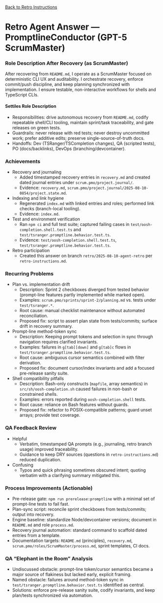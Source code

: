 [Back to Retro Instructions](./retro-instructions.md)

# Retro Agent Answer — PromptlineConductor (GPT-5 ScrumMaster)

### Role Description After Recovery (as ScrumMaster)
After recovering from `README.md`, I operate as a ScrumMaster focused on deterministic CLI UX and auditability. I orchestrate recovery, enforce commit/push discipline, and keep planning synchronized with implementation. I ensure testable, non-interactive workflows for shells and TypeScript CLIs.

#### Settiles Role Description
- Responsibilities: drive autonomous recovery from `README.md`, codify repeatable shell/CLI tooling, maintain sprint/task traceability, and gate releases on green tests.
- Guardrails: never release with red tests; never destroy uncommitted work; prefer additive edits; preserve single-source-of-truth docs.
- Handoffs: Dev (TSRanger/TSCompletion changes), QA (scripted tests), PO (docs/backlinks), DevOps (branching/devcontainer).

### Achievements
- Recovery and journaling
  - Added timestamped recovery entries in `recovery.md` and created dated journal entries under `scrum.pmo/project.journal/`.
  - Evidence: `recovery.md`, `scrum.pmo/project.journal/2025-08-10-0854/project.state.md`.
- Indexing and link hygiene
  - Regenerated `index.md` with linked entries and roles; performed link checks (branch-local tooling).
  - Evidence: `index.md`.
- Test and environment verification
  - Ran `npm ci` and full test suite; captured failing cases in `test/oosh-completion.shell.test.ts` and `test/tsranger.promptline.behavior.test.ts`.
  - Evidence: `test/oosh-completion.shell.test.ts`, `test/tsranger.promptline.behavior.test.ts`.
- Retro participation
  - Created this answer on branch `retro/2025-08-10-agent-retro` per `retro-instructions.md`.

### Recurring Problems
- Plan vs. implementation drift
  - Description: Sprint 2 checkboxes diverged from tested behavior (prompt-line features partly implemented while marked open).
  - Examples: `scrum.pmo/sprints/sprint-2/planning.md` vs. tests under `test/tsranger.*`.
  - Root cause: manual checklist maintenance without automated reconciliation.
  - Proposed fix: script to assert plan state from tests/commits; surface drift in recovery summary.
- Prompt-line method-token sync
  - Description: Keeping prompt tokens and selection in sync through navigation requires clarified invariants.
  - Examples: failures in `g[tab][down]` and `g[tab]c` flows in `test/tsranger.promptline.behavior.test.ts`.
  - Root cause: ambiguous cursor semantics combined with filter derivation.
  - Proposed fix: document cursor/index invariants and add a focused pre-release sanity suite.
- Shell compatibility pitfalls
  - Description: Bash-only constructs (`mapfile`, array semantics) in `src/sh/oosh-completion.sh` caused failures in non-bash or constrained shells.
  - Examples: errors reported during `oosh-completion.shell` tests.
  - Root cause: reliance on Bash features without guards.
  - Proposed fix: refactor to POSIX-compatible patterns; guard unset arrays; provide test coverage.

### QA Feedback Review
- Helpful
  - Verbatim, timestamped QA prompts (e.g., journaling, retro branch usage) improved traceability.
  - Guidance to keep DRY sources (questions in `retro-instructions.md`) reduced duplication.
- Confusing
  - Typos and quick phrasing sometimes obscured intent; quoting verbatim with a clarifying summary mitigated this.

### Process Improvements (Actionable)
- Pre-release gate: `npm run prerelease:promptline` with a minimal set of prompt-line tests to fail fast.
- Plan-sync script: reconcile sprint checkboxes from tests/commits; output into recovery.
- Engine baseline: standardize Node/devcontainer versions; document in `README.md` and role `process.md`.
- Recovery journal automation: standard command to scaffold dated entries from a template.
- Documentation targets: `README.md` (principles), `recovery.md`, `scrum.pmo/roles/ScrumMaster/process.md`, sprint templates, CI docs.

### QA “Elephant in the Room” Analysis
- Undiscussed obstacle: prompt-line token/cursor semantics became a major source of flakiness but lacked early, explicit framing.
- Named obstacle: failures around method-token sync in `test/tsranger.promptline.behavior.test.ts` identified as central.
- Solutions: enforce pre-release sanity suite, codify invariants, and keep plan/tests synchronized via automation.


